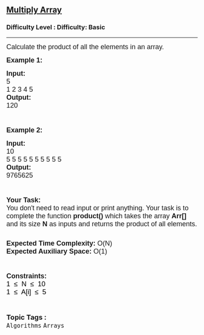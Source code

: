 <h2><a href="https://www.geeksforgeeks.org/problems/multiply-array-1658312632/1?page=5&difficulty=School&sortBy=submissions">Multiply Array</a></h2><h3>Difficulty Level : Difficulty: Basic</h3><hr><div class="problems_problem_content__Xm_eO"><p style="font-family: Nunito, Bangla436, sans-serif;"><span style="font-size: 18px; font-family: Nunito, Bangla436, sans-serif;">Calculate the product of all the elements in an array.</span></p>

<p style="font-family: Nunito, Bangla436, sans-serif;"><span style="font-size: 18px; font-family: Nunito, Bangla436, sans-serif;"><strong style="font-family: &quot;Source Sans 3&quot;, Bangla436, sans-serif;">Example 1:</strong></span></p>

<pre style="font-family: Nunito, Bangla436, sans-serif;"><span style="font-size: 18px; font-family: Nunito, Bangla436, sans-serif;"><strong style="font-family: &quot;Source Sans 3&quot;, Bangla436, sans-serif;">Input:</strong>
5
1 2 3 4 5
<strong style="font-family: &quot;Source Sans 3&quot;, Bangla436, sans-serif;">Output:</strong>
120</span></pre>

<p style="font-family: Nunito, Bangla436, sans-serif;">&nbsp;</p>

<p style="font-family: Nunito, Bangla436, sans-serif;"><span style="font-size: 18px; font-family: Nunito, Bangla436, sans-serif;"><strong style="font-family: &quot;Source Sans 3&quot;, Bangla436, sans-serif;">Example 2:</strong></span></p>

<pre style="font-family: Nunito, Bangla436, sans-serif;"><span style="font-size: 18px; font-family: Nunito, Bangla436, sans-serif;"><strong style="font-family: &quot;Source Sans 3&quot;, Bangla436, sans-serif;">Input:</strong>
10
5 5 5 5 5 5 5 5 5 5
<strong style="font-family: &quot;Source Sans 3&quot;, Bangla436, sans-serif;">Output:</strong>
9765625</span></pre>

<p style="font-family: Nunito, Bangla436, sans-serif;">&nbsp;</p>

<p style="font-family: Nunito, Bangla436, sans-serif;"><span style="font-size: 18px; font-family: Nunito, Bangla436, sans-serif;"><strong style="font-family: &quot;Source Sans 3&quot;, Bangla436, sans-serif;">Your Task:&nbsp;&nbsp;</strong><br style="font-family: Nunito, Bangla436, sans-serif;">
You don't need to read input or print anything. Your task is to complete the function <strong style="font-family: &quot;Source Sans 3&quot;, Bangla436, sans-serif;">product()</strong>&nbsp;which takes the array <strong style="font-family: &quot;Source Sans 3&quot;, Bangla436, sans-serif;">Arr[]</strong> and its size <strong style="font-family: &quot;Source Sans 3&quot;, Bangla436, sans-serif;">N</strong><strong style="font-family: &quot;Source Sans 3&quot;, Bangla436, sans-serif;"> </strong>as inputs and returns the product of all elements.</span></p>

<p style="font-family: Nunito, Bangla436, sans-serif;"><br style="font-family: Nunito, Bangla436, sans-serif;">
<span style="font-size: 18px; font-family: Nunito, Bangla436, sans-serif;"><strong style="font-family: &quot;Source Sans 3&quot;, Bangla436, sans-serif;">Expected Time Complexity:</strong> O(N)<br style="font-family: Nunito, Bangla436, sans-serif;">
<strong style="font-family: &quot;Source Sans 3&quot;, Bangla436, sans-serif;">Expected Auxiliary Space:</strong> O(1)</span></p>

<p style="font-family: Nunito, Bangla436, sans-serif;">&nbsp;</p>

<p style="font-family: Nunito, Bangla436, sans-serif;"><span style="font-size: 18px; font-family: Nunito, Bangla436, sans-serif;"><strong style="font-family: &quot;Source Sans 3&quot;, Bangla436, sans-serif;">Constraints:</strong><br style="font-family: Nunito, Bangla436, sans-serif;">
<span style="background-color: transparent; color: rgb(0, 0, 0); font-family: Nunito, Bangla436, sans-serif;">1&nbsp; ≤&nbsp; N&nbsp; ≤&nbsp; 10</span><br style="font-family: Nunito, Bangla436, sans-serif;">
<span style="background-color: transparent; color: rgb(0, 0, 0); font-family: Nunito, Bangla436, sans-serif;">1&nbsp; ≤&nbsp; A[i]&nbsp; ≤&nbsp; 5</span></span></p>
</div><br><p><span style=font-size:18px><strong>Topic Tags : </strong><br><code>Algorithms</code>&nbsp;<code>Arrays</code>&nbsp;